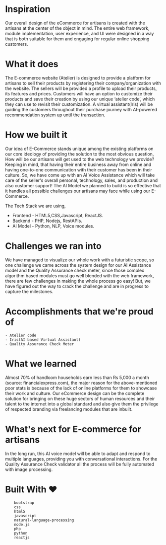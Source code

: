 # Inspiration
Our overall design of the eCommerce for artisans is created with the artisans at the center of the object in mind. The entire web framework, module implementation, user experience, and UI were designed in a way that is both suitable for them and engaging for regular online shopping customers.

# What it does
The E-commerce website (Atelier) is designed to provide a platform for artisans to sell their products by registering their company/organization with the website. The sellers will be provided a profile to upload their products, its features and prices. Customers will have an option to customize their products and save their creation by using our unique ‘atelier code’, which they can use to revisit their customization. A virtual assistant(Iris) will be guiding the customers throughout their purchase journey with AI-powered recommendation system up until the transaction.

# How we built it
Our idea of E-Commerce stands unique among the existing platforms on our core ideology of providing the solution to the most obvious question, How will be our artisans will get used to the web technology we provide? Keeping in mind, that having their entire business away from online and having one-to-one communication with their customer has been in their culture.  So, we have come up with an AI Voice Assistance which will take care of the seller's overall personal, technology, sales, and production and also customer support!  The AI Model we planned to build is so effective that it handles all possible challenges our artisans may face while using our E-Commerce.

The Tech Stack we are using, 
- Frontend - HTML5,CSS,Javascript, ReactJS.
- Backend - PHP, Nodejs, RestAPIs.
- AI Model - Python, NLP, Voice modules.

# Challenges we ran into
We have managed to visualize our whole work with a futuristic scope, so one challenge we came across the system design for our AI Assistance model and the Quality Assurance check meter, since those complex algorithm based modules must go well blended with the web framework, there are few challenges in making the whole process go easy! But, we have figured out the way to crack the challenge and are in progress to capture the milestones.

# Accomplishments that we're proud of
```
- Atelier code
- Iris(AI based Virtual Assistant)
- Quality Assurance Check Meter
```

# What we learned
Almost 70% of handloom households earn less than Rs 5,000 a month (source: financialexpress.com), the major reason for the above-mentioned poor stats is because of the lack of online platforms for them to showcase their work and culture. Our eCommerce design can be the complete solution for bringing on these huge sectors of human resources and their talent to the internet into a global standard and also give them the privilege of respected branding via freelancing modules that are inbuilt.

# What's next for E-commerce for artisans
In the long run, this AI voice model will be able to adapt and respond to multiple languages, providing you with conversational interactions. For the Quality Assurance Check validator all the process will be fully automated with image processing.

# Built With :heart:
```
    bootstrap
    css
    html5
    javascript
    natural-language-processing
    node.js
    php
    python
    reactjs
```

